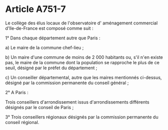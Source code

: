 # Article A751-7

Le collège des élus locaux de l'observatoire d' aménagement commercial d'Ile-de-France est composé comme suit :

1° Dans chaque département autre que Paris :

a) Le maire de la commune chef-lieu ;

b) Un maire d'une commune de moins de 2 000 habitants ou, s'il n'en existe pas, le maire de la commune dont la population se rapproche le plus de ce seuil, désigné par le préfet du département ;

c) Un conseiller départemental, autre que les maires mentionnés ci-dessus, désigné par la commission permanente du conseil général ;

2° A Paris :

Trois conseillers d'arrondissement issus d'arrondissements différents désignés par le conseil de Paris ;

3° Trois conseillers régionaux désignés par la commission permanente du conseil régional.
